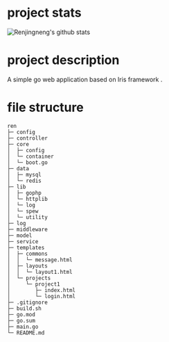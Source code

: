 # project stats
![Renjingneng's github stats](https://github-readme-stats.vercel.app/api?username=renjingneng&show_icons=true&theme=radical&include_all_commits=true)
# project description
A simple go web application based on Iris framework .
# file structure
```
ren                         
├─ config    
├─ controller    
├─ core                     
│  ├─ config                                
│  └─ container   
│  └─ boot.go                                 
├─ data                      
│  ├─ mysql                              
│  └─ redis 
├─ lib                      
│  ├─ gophp                              
│  └─ httplib 
│  └─ log 
│  └─ spew 
│  └─ utility   
├─ log
├─ middleware 
├─ model  
├─ service           
├─ templates                
│  ├─ commons               
│  │  └─ message.html       
│  ├─ layouts               
│  │  └─ layout1.html       
│  └─ projects              
│     └─ project1           
│        ├─ index.html      
│        └─ login.html   
├─ .gitignore    
├─ build.sh                  
├─ go.mod                   
├─ go.sum                   
├─ main.go                  
└─ README.md
```           
           
